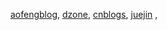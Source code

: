 [aofengblog](http://aofengblog.blog.163.com/blog/static/6317021201310293953286/), [dzone](https://dzone.com/articles/understanding-reactor-pattern-thread-based-and-eve), [cnblogs](https://www.cnblogs.com/daoluanxiaozi/p/3274925.html), [juejin](https://juejin.im/post/5a5e03eef265da3e5033c5b9) ,

